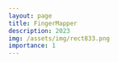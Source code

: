 ```yaml
---
layout: page
title: FingerMapper
description: 2023
img: /assets/img/rect833.png
importance: 1
---
```


